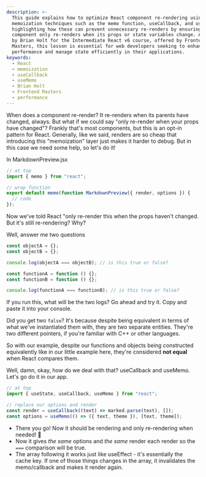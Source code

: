 ```yaml
---
description: >-
  This guide explains how to optimize React component re-rendering using
  memoization techniques such as the memo function, useCallback, and useMemo,
  highlighting how these can prevent unnecessary re-renders by ensuring that a
  component only re-renders when its props or state variables change. Authored
  by Brian Holt for the Intermediate React v6 course, offered by Frontend
  Masters, this lesson is essential for web developers seeking to enhance React
  performance and manage state efficiently in their applications.
keywords:
  - React
  - memoization
  - useCallback
  - useMemo
  - Brian Holt
  - Frontend Masters
  - performance
---
```


When does a component re-render? It re-renders when its parents have changed, always. But what if we could say "only re-render when your props have changed"? Frankly that's most components, but this is an opt-in pattern for React. Generally, like we said, renders are so cheap that introducing this "memoization" layer just makes it harder to debug. But in this case we need some help, so let's do it!

In MarkdownPreview.jsx

```javascript
// at top
import { memo } from "react";

// wrap function
export default memo(function MarkdownPreview({ render, options }) {
  // code
});
```

Now we've told React "only re-render this when the props haven't changed. But it's still re-rendering? Why?

Well, answer me two questions

```javascript
const objectA = {};
const objectB = {};

console.log(objectA === objectB); // is this true or false?

const functionA = function () {};
const functionB = function () {};

console.log(functionA === functionB); // is this true or false?
```

If you run this, what will be the two logs? Go ahead and try it. Copy and paste it into your console.

Did you get two `false`? It's because despite being equivalent in terms of what we've instantiated them with, they are two separate entities. They're two different pointers, if you're familiar with C++ or other languages.

So with our example, despite our functions and objects being constructed equivalently like in our little example here, they're considered **not equal** when React compares them.

Well, damn, okay, how do we deal with that? useCallback and useMemo. Let's go do it in our app.

```javascript
// at top
import { useState, useCallback, useMemo } from "react";

// replace our options and render
const render = useCallback((text) => marked.parse(text), []);
const options = useMemo(() => ({ text, theme }), [text, theme]);
```

- There you go! Now it should be rendering and only re-rendering when needed! 🎉
- Now it gives _the same_ options and _the same_ render each render so the `===` comparison will be true.
- The array following it works just like useEffect - it's essentially the cache key. If one of those things changes in the array, it invalidates the memo/callback and makes it render again.

